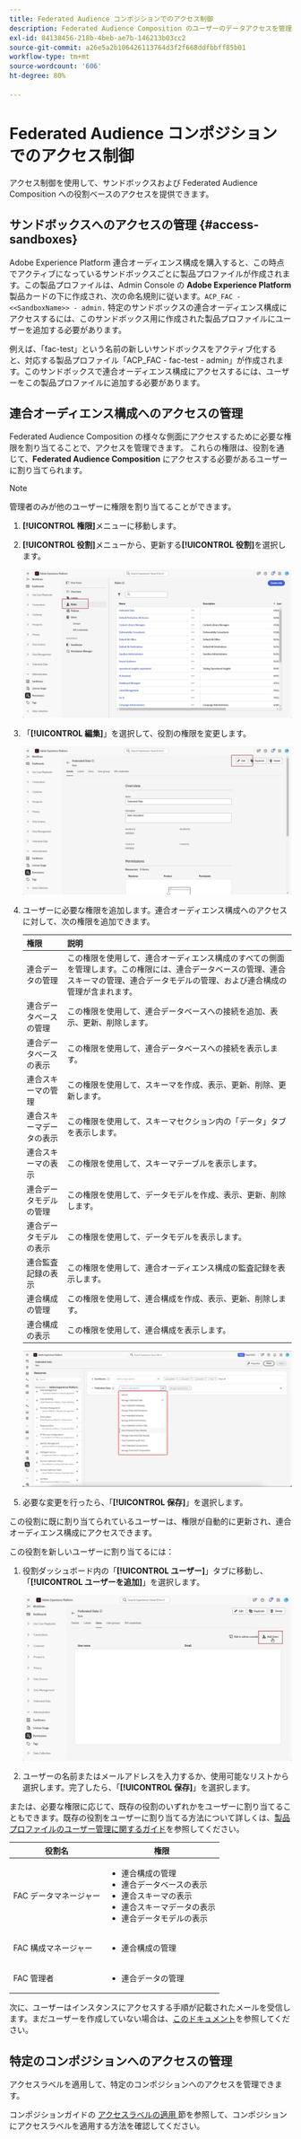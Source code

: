 ```yaml
---
title: Federated Audience コンポジションでのアクセス制御
description: Federated Audience Composition のユーザーのデータアクセスを管理する方法について説明します。
exl-id: 84138456-218b-4beb-ae7b-146213b03cc2
source-git-commit: a26e5a2b106426113764d3f2f668ddfbbff85b01
workflow-type: tm+mt
source-wordcount: '606'
ht-degree: 80%

---
```


# Federated Audience コンポジションでのアクセス制御

アクセス制御を使用して、サンドボックスおよび Federated Audience Composition への役割ベースのアクセスを提供できます。

## サンドボックスへのアクセスの管理 {#access-sandboxes}

Adobe Experience Platform 連合オーディエンス構成を購入すると、この時点でアクティブになっているサンドボックスごとに製品プロファイルが作成されます。この製品プロファイルは、Admin Console の **Adobe Experience Platform** 製品カードの下に作成され、次の命名規則に従います。`ACP_FAC - <<SandboxName>> - admin.` 特定のサンドボックスの連合オーディエンス構成にアクセスするには、このサンドボックス用に作成された製品プロファイルにユーザーを追加する必要があります。

例えば、「fac-test」という名前の新しいサンドボックスをアクティブ化すると、対応する製品プロファイル「ACP_FAC - fac-test - admin」が作成されます。このサンドボックスで連合オーディエンス構成にアクセスするには、ユーザーをこの製品プロファイルに追加する必要があります。

## 連合オーディエンス構成へのアクセスの管理

Federated Audience Composition の様々な側面にアクセスするために必要な権限を割り当てることで、アクセスを管理できます。 これらの権限は、役割を通じて、**Federated Audience Composition** にアクセスする必要があるユーザーに割り当てられます。

>[!NOTE]
>
>管理者のみが他のユーザーに権限を割り当てることができます。

1. **[!UICONTROL 権限]**&#x200B;メニューに移動します。
1. **[!UICONTROL 役割]**&#x200B;メニューから、更新する&#x200B;**[!UICONTROL 役割]**&#x200B;を選択します。

   ![](assets/access_fda_1.png)

1. 「**[!UICONTROL 編集]**」を選択して、役割の権限を変更します。

   ![](assets/access_fda_2.png)

1. ユーザーに必要な権限を追加します。連合オーディエンス構成へのアクセスに対して、次の権限を追加できます。

   | 権限 | 説明 |
   | ---------- | ----------- |
   | 連合データの管理 | この権限を使用して、連合オーディエンス構成のすべての側面を管理します。この権限には、連合データベースの管理、連合スキーマの管理、連合データモデルの管理、および連合構成の管理が含まれます。 |
   | 連合データベースの管理 | この権限を使用して、連合データベースへの接続を追加、表示、更新、削除します。 |
   | 連合データベースの表示 | この権限を使用して、連合データベースへの接続を表示します。 |
   | 連合スキーマの管理 | この権限を使用して、スキーマを作成、表示、更新、削除、更新します。 |
   | 連合スキーマデータの表示 | この権限を使用して、スキーマセクション内の「データ」タブを表示します。 |
   | 連合スキーマの表示 | この権限を使用して、スキーマテーブルを表示します。 |
   | 連合データモデルの管理 | この権限を使用して、データモデルを作成、表示、更新、削除します。 |
   | 連合データモデルの表示 | この権限を使用して、データモデルを表示します。 |
   | 連合監査記録の表示 | この権限を使用して、連合オーディエンス構成の監査記録を表示します。 |
   | 連合構成の管理 | この権限を使用して、連合構成を作成、表示、更新、削除します。 |
   | 連合構成の表示 | この権限を使用して、連合構成を表示します。 |

   ![](assets/permissions.png)

1. 必要な変更を行ったら、「**[!UICONTROL 保存]**」を選択します。

この役割に既に割り当てられているユーザーは、権限が自動的に更新され、連合オーディエンス構成にアクセスできます。

この役割を新しいユーザーに割り当てるには：

1. 役割ダッシュボード内の「**[!UICONTROL ユーザー]**」タブに移動し、「**[!UICONTROL ユーザーを追加]**」を選択します。

   ![](assets/access_fda_4.png)

1. ユーザーの名前またはメールアドレスを入力するか、使用可能なリストから選択します。完了したら、「**[!UICONTROL 保存]**」を選択します。

または、必要な権限に応じて、既存の役割のいずれかをユーザーに割り当てることもできます。既存の役割をユーザーに割り当てる方法について詳しくは、[製品プロファイルのユーザー管理に関するガイド](https://experienceleague.adobe.com/ja/docs/experience-platform/access-control/ui/users)を参照してください。

| 役割名 | 権限 |
| --------- | ----------- |
| FAC データマネージャー | <ul><li>連合構成の管理</li><li>連合データベースの表示</li><li>連合スキーマの表示</li><li>連合スキーマデータの表示</li><li>連合データモデルの表示</li></ul> |
| FAC 構成マネージャー | <ul><li>連合構成の管理</li></ul> |
| FAC 管理者 | <ul><li>連合データの管理</li></ul> |

次に、ユーザーはインスタンスにアクセスする手順が記載されたメールを受信します。まだユーザーを作成していない場合は、[このドキュメント](https://experienceleague.adobe.com/ja/docs/experience-platform/access-control/abac/permissions-ui/users)を参照してください。

## 特定のコンポジションへのアクセスの管理

アクセスラベルを適用して、特定のコンポジションへのアクセスを管理できます。

コンポジションガイドの [ アクセスラベルの適用 ](/help/compositions/gs-compositions.md#access-labels) 節を参照して、コンポジションにアクセスラベルを適用する方法を確認してください。
